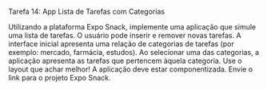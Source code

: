 Tarefa 14: App Lista de Tarefas com Categorias

Utilizando a plataforma Expo Snack, implemente uma aplicação que simule uma lista de tarefas. O usuário pode inserir e remover novas tarefas.
A interface inicial apresenta uma relação de categorias de tarefas (por exemplo: mercado, farmácia, estudos).
Ao selecionar uma das categorias, a aplicação apresenta as tarefas que pertencem àquela categoria.
Use o layout que achar melhor!
A aplicação deve estar componentizada.
Envie o link para o projeto Expo Snack.